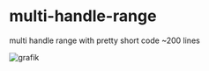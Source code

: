 # multi-handle-range
multi handle range with pretty short code ~200 lines

![grafik](https://user-images.githubusercontent.com/46715718/212966733-eaccb9a7-0638-4103-b95c-81b04e094830.png)
